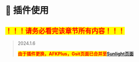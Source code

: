 # 🌺 插件使用



## <mark style="color:red;">！！！请务必看完该章节所有内容！！！</mark>



> 2024.1.6
>
> <mark style="color:red;">**由于插件更换，AFKPlus，Gsit页面已合并至**</mark>[**Sunlight页面**](ji-chu-cha-jian.md)
